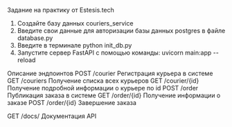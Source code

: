 Задание на практику от Estesis.tech

1. Создайте базу данных couriers_service
2. Введите свои данные для авторизации базы данных postgres в файле database.py
3. Введите в терминале 
    python init_db.py
4. Запустите сервер FastAPI с помощью команды:
    uvicorn main:app --reload


Описание эндпоинтов
POST /courier Регистрация курьера в системе
GET /couriers Получение списка всех курьеров
GET /courier/{id} Получение подробной информации о курьере по id
POST /order Публикация заказа в системе
GET /order/{id} Получение информации о заказе
POST /order/{id} Завершение заказа 

GET /docs/ Документация API